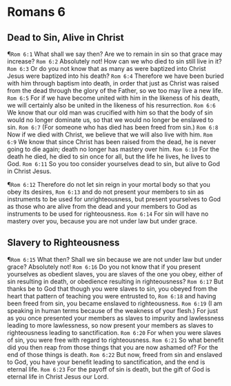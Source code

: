 # Romans 6

## Dead to Sin, Alive in Christ
¶`Rom 6:1` What shall we say then? Are we to remain in sin so that grace may increase?
`Rom 6:2` Absolutely not! How can we who died to sin still live in it?
`Rom 6:3` Or do you not know that as many as were baptized into Christ Jesus were baptized into his death?
`Rom 6:4` Therefore we have been buried with him through baptism into death, in order that just as Christ was raised from the dead through the glory of the Father, so we too may live a new life.
`Rom 6:5` For if we have become united with him in the likeness of his death, we will certainly also be united in the likeness of his resurrection.
`Rom 6:6` We know that our old man was crucified with him so that the body of sin would no longer dominate us, so that we would no longer be enslaved to sin.
`Rom 6:7` (For someone who has died has been freed from sin.)
`Rom 6:8` Now if we died with Christ, we believe that we will also live with him.
`Rom 6:9` We know that since Christ has been raised from the dead, he is never going to die again; death no longer has mastery over him.
`Rom 6:10` For the death he died, he died to sin once for all, but the life he lives, he lives to God.
`Rom 6:11` So you too consider yourselves dead to sin, but alive to God in Christ Jesus.

¶`Rom 6:12` Therefore do not let sin reign in your mortal body so that you obey its desires,
`Rom 6:13` and do not present your members to sin as instruments to be used for unrighteousness, but present yourselves to God as those who are alive from the dead and your members to God as instruments to be used for righteousness.
`Rom 6:14` For sin will have no mastery over you, because you are not under law but under grace.

## Slavery to Righteousness
¶`Rom 6:15` What then? Shall we sin because we are not under law but under grace? Absolutely not!
`Rom 6:16` Do you not know that if you present yourselves as obedient slaves, you are slaves of the one you obey, either of sin resulting in death, or obedience resulting in righteousness?
`Rom 6:17` But thanks be to God that though you were slaves to sin, you obeyed from the heart that pattern of teaching you were entrusted to,
`Rom 6:18` and having been freed from sin, you became enslaved to righteousness.
`Rom 6:19` (I am speaking in human terms because of the weakness of your flesh.) For just as you once presented your members as slaves to impurity and lawlessness leading to more lawlessness, so now present your members as slaves to righteousness leading to sanctification.
`Rom 6:20` For when you were slaves of sin, you were free with regard to righteousness.
`Rom 6:21` So what benefit did you then reap from those things that you are now ashamed of? For the end of those things is death.
`Rom 6:22` But now, freed from sin and enslaved to God, you have your benefit leading to sanctification, and the end is eternal life.
`Rom 6:23` For the payoff of sin is death, but the gift of God is eternal life in Christ Jesus our Lord.
